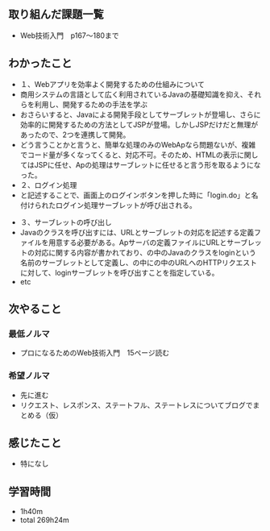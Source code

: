 ## 取り組んだ課題一覧
- Web技術入門　p167〜180まで
## わかったこと
- １、Webアプリを効率よく開発するための仕組みについて
- 商用システムの言語として広く利用されているJavaの基礎知識を抑え、それらを利用し、開発するための手法を学ぶ
- おさらいすると、Javaによる開発手段としてサーブレットが登場し、さらに効率的に開発するための方法としてJSPが登場。しかしJSPだけだと無理があったので、2つを連携して開発。
- どう言うことかと言うと、簡単な処理のみのWebApなら問題ないが、複雑でコード量が多くなってくると、対応不可。そのため、HTMLの表示に関してはJSPに任せ、Apの処理はサーブレットに任せると言う形を取るようになった。
- ２、ログイン処理
- <form action="login.do" method="post" class="login">と記述することで、画面上のログインボタンを押した時に「login.do」と名付けられたログイン処理サーブレットが呼び出される。
- ３、サーブレットの呼び出し
- Javaのクラスを呼び出すには、URLとサーブレットの対応を記述する定義ファイルを用意する必要がある。Apサーバの定義ファイルにURLとサーブレットの対応に関する内容が書かれており、<servlet-class></servlet-class>の中のJavaのクラスをloginという名前のサーブレットとして定義し、<servlet-mapping></servlet-mapping>の中に<url-pattern></url-pattern>の中のURLへのHTTPリクエストに対して、loginサーブレットを呼び出すことを指定している。
- etc
## 次やること
### 最低ノルマ
- プロになるためのWeb技術入門　15ページ読む
### 希望ノルマ
- 先に進む
- リクエスト、レスポンス、ステートフル、ステートレスについてブログでまとめる（仮）
## 感じたこと
- 特になし
## 学習時間
- 1h40m
- total 269h24m
